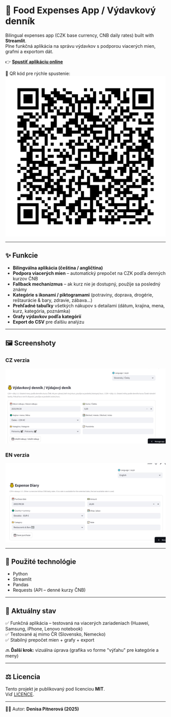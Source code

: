 # 🧾 Food Expenses App / Výdavkový denník

Bilingual expenses app (CZK base currency, CNB daily rates) built with **Streamlit**.  
Plne funkčná aplikácia na správu výdavkov s podporou viacerých mien, grafmi a exportom dát.  

👉 [**Spustiť aplikáciu online**](https://food-expenses-app-phgvzfp3bej2cnnnujlmvm.streamlit.app/)  

📱 QR kód pre rýchle spustenie:  
![QR kód](food_expenses_app_qr.png)

---

## ✨ Funkcie
- **Bilingválna aplikácia (čeština / angličtina)**  
- **Podpora viacerých mien** – automatický prepočet na CZK podľa denných kurzov ČNB  
- **Fallback mechanizmus** – ak kurz nie je dostupný, použije sa posledný známy  
- **Kategórie s ikonami / piktogramami** (potraviny, doprava, drogérie, reštaurácie & bary, zdravie, zábava…)  
- **Prehľadné tabuľky** všetkých nákupov s detailami (dátum, krajina, mena, kurz, kategória, poznámka)  
- **Grafy výdavkov podľa kategórií**  
- **Export do CSV** pre ďalšiu analýzu  

---

## 🖼 Screenshoty
### CZ verzia
![CZ verzia](screenshot_CZK_nova_appka.JPG)

### EN verzia
![EN verzia](screenshot_ENG_nova_appka.JPG)

---

## 🚀 Použité technológie
- Python  
- Streamlit  
- Pandas  
- Requests (API – denné kurzy ČNB)  

---

## 📌 Aktuálny stav
✅ Funkčná aplikácia – testovaná na viacerých zariadeniach (Huawei, Samsung, iPhone, Lenovo notebook)  
✅ Testované aj mimo ČR (Slovensko, Nemecko)  
✅ Stabilný prepočet mien + grafy + export  

🔜 **Ďalší krok:** vizuálna úprava (grafika vo forme "výťahu" pre kategórie a meny)  

---

## ⚖️ Licencia
Tento projekt je publikovaný pod licenciou **MIT**.  
Viď [LICENCE](LICENCE).  

---

👩‍💻 Autor: **Denisa Pitnerová (2025)**  
